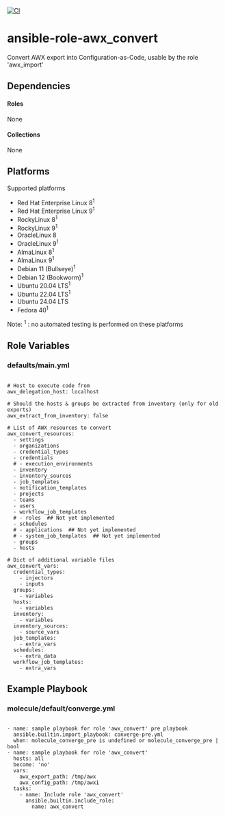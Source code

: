 [![CI](https://github.com/de-it-krachten/ansible-role-awx_convert/workflows/CI/badge.svg?event=push)](https://github.com/de-it-krachten/ansible-role-awx_convert/actions?query=workflow%3ACI)


# ansible-role-awx_convert

Convert AWX export into Configuration-as-Code, usable by the role 'awx_import'



## Dependencies

#### Roles
None

#### Collections
None

## Platforms

Supported platforms

- Red Hat Enterprise Linux 8<sup>1</sup>
- Red Hat Enterprise Linux 9<sup>1</sup>
- RockyLinux 8<sup>1</sup>
- RockyLinux 9<sup>1</sup>
- OracleLinux 8
- OracleLinux 9<sup>1</sup>
- AlmaLinux 8<sup>1</sup>
- AlmaLinux 9<sup>1</sup>
- Debian 11 (Bullseye)<sup>1</sup>
- Debian 12 (Bookworm)<sup>1</sup>
- Ubuntu 20.04 LTS<sup>1</sup>
- Ubuntu 22.04 LTS<sup>1</sup>
- Ubuntu 24.04 LTS
- Fedora 40<sup>1</sup>

Note:
<sup>1</sup> : no automated testing is performed on these platforms

## Role Variables
### defaults/main.yml
<pre><code>
# Host to execute code from
awx_delegation_host: localhost

# Should the hosts & groups be extracted from inventory (only for old exports)
awx_extract_from_inventory: false

# List of AWX resources to convert
awx_convert_resources:
  - settings
  - organizations
  - credential_types
  - credentials
  # - execution_environments
  - inventory
  - inventory_sources
  - job_templates
  - notification_templates
  - projects
  - teams
  - users
  - workflow_job_templates
  # - roles  ## Not yet implemented
  - schedules
  # - applications  ## Not yet implemented
  # - system_job_templates  ## Not yet implemented
  - groups
  - hosts

# Dict of additional variable files
awx_convert_vars:
  credential_types:
    - injectors
    - inputs
  groups:
    - variables
  hosts:
    - variables
  inventory:
    - variables
  inventory_sources:
    - source_vars
  job_templates:
    - extra_vars
  schedules:
    - extra_data
  workflow_job_templates:
    - extra_vars
</pre></code>




## Example Playbook
### molecule/default/converge.yml
<pre><code>
- name: sample playbook for role 'awx_convert' pre playbook
  ansible.builtin.import_playbook: converge-pre.yml
  when: molecule_converge_pre is undefined or molecule_converge_pre | bool
- name: sample playbook for role 'awx_convert'
  hosts: all
  become: 'no'
  vars:
    awx_export_path: /tmp/awx
    awx_config_path: /tmp/awx1
  tasks:
    - name: Include role 'awx_convert'
      ansible.builtin.include_role:
        name: awx_convert
</pre></code>
